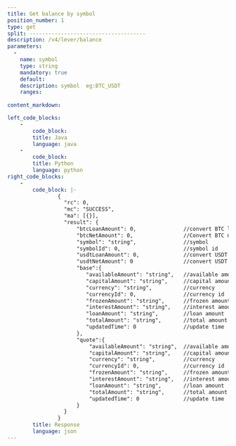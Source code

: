 ```yaml
---
title: Get balance by symbol
position_number: 1
type: get
split: -------------------------------------
description: /v4/lever/balance
parameters:
  -
    name: symbol
    type: string
    mandatory: true
    default:
    description: symbol  eg:BTC_USDT
    ranges:
  
content_markdown: 

left_code_blocks:
    -
        code_block:
        title: Java
        language: java
    -
        code_block:
        title: Python
        language: python
right_code_blocks:
    -
        code_block: |-
                {
                  "rc": 0,
                  "mc": "SUCCESS",
                  "ma": [{}],
                  "result": {
                      "btcLoanAmount": 0,               //convert BTC loan assets
                      "btcNetAmount": 0,                //Convert BTC net assets
                      "symbol": "string",               //symbol
                      "symbolId": 0,                    //symbol id
                      "usdtLoanAmount": 0,              //convert USDT loan assets
                      "usdtNetAmount": 0                //convert USDT net assets
                      "base":{
                         "availableAmount": "string",   //available amount
                         "capitalAmount": "string",     //capital amount
                         "currency": "string",          //currency
                         "currencyId": 0,               //currency id
                         "frozenAmount": "string",      //frozen amount
                         "interestAmount": "string",    //interest amount outstanding
                         "loanAmount": "string",        //loan amount
                         "totalAmount": "string",       //total amount
                         "updatedTime": 0               //update time
                      },
                      "quote":{
                          "availableAmount": "string",  //available amount
                          "capitalAmount": "string",    //capital amount
                          "currency": "string",         //currency
                          "currencyId": 0,              //currency id
                          "frozenAmount": "string",     //frozen amount
                          "interestAmount": "string",   //interest amount outstanding
                          "loanAmount": "string",       //loan amount
                          "totalAmount": "string",      //total amount
                          "updatedTime": 0              //update time
                      }
                  }
                }
        title: Response
        language: json
---
```

